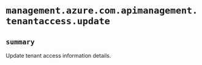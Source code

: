 # `management.azure.com.apimanagement.tenantaccess.update`

## `summary`
Update tenant access information details.


